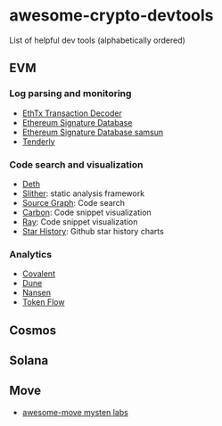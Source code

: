 # awesome-crypto-devtools

List of helpful dev tools (alphabetically ordered)

## EVM

### Log parsing and monitoring
- [EthTx Transaction Decoder](https://ethtx.info/)
- [Ethereum Signature Database](https://www.4byte.directory/)
- [Ethereum Signature Database samsun](https://www.4byte.directory/)
- [Tenderly](https://tenderly.co)

### Code search and visualization  
- [Deth](https://github.com/dethcrypto) 
- [Slither](https://github.com/crytic/slither): static analysis framework
- [Source Graph](https://sourcegraph.com/search): Code search
- [Carbon](https://carbon.now.sh): Code snippet visualization 
- [Ray](https://ray.so): Code snippet visualization 
- [Star History](https://star-history.com): Github star history charts

### Analytics
- [Covalent](https://www.covalenthq.com/)
- [Dune](https://dune.xyz/)
- [Nansen](https://www.nansen.ai/)
- [Token Flow](https://tokenflow.live/)

## Cosmos

## Solana

## Move
- [awesome-move mysten labs](https://github.com/MystenLabs/awesome-move)
